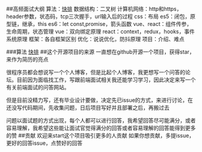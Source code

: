 ##高频面试大纲
算法：[快排](https://github.com/lanweipeng/fullAnswer/issues/2)
数据结构：二叉树
计算机网络：http和https，header参数，状态码，tcp三次握手，url输入后的过程
css：布局
es5：闭包，原型链，继承，this
es6：let const,promise，箭头函数
vue、react：组件传参，生命周期，状态管理
vue：双向绑定原理
react：context，redux，hooks，事件系统原理
框架：各自框架区别
优化：说说优化，防抖原理
项目：介绍、难点

###算法
[快排](https://github.com/lanweipeng/fullAnswer/issues/2)
##这个开源项目的来源
一直想在github开源一个项目，获得star，来作为简历的亮点

很程序员都会想说写一个个人博客，但是比起个人博客，我更想写一个问答的论坛。目前因为面临找工作，写跟前端面试相关我还能学习学习，因此决定来写一个有关前端面试的问答网站。

但是目前没精力写，还有毕业设计要做，决定先已issue的方式，来进行讨论，在还没写代码期间，先收集问题，日后项目写好并且部署之后，再搬过去

问题以面试题的方式出现，每个人都可以进行回答，我希望回答尽可能满分，或者容易理解，我希望这些能让面试官觉得满分的回答或者容易理解的回答能得到更多的赞
##贡献
欢迎来start这个项目吸引更多的人贡献
如果你想贡献，多提issue，更好的回答issue，点赞好的回答